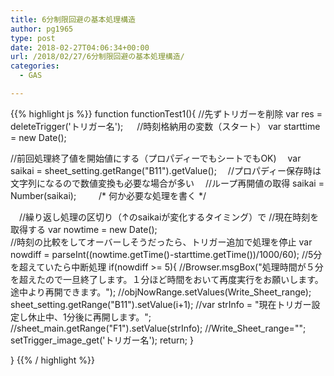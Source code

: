 ```yaml
---
title: 6分制限回避の基本処理構造
author: pg1965
type: post
date: 2018-02-27T04:06:34+00:00
url: /2018/02/27/6分制限回避の基本処理構造/
categories:
  - GAS

---
```

{{% highlight js %}}
function functionTest1(){
  //先ずトリガーを削除
  var res = deleteTrigger('トリガー名');
　
  //時刻格納用の変数（スタート）
  var starttime = new Date();
  
  //前回処理終了値を開始値にする（プロパディーでもシートでもOK)
　var saikai =  sheet_setting.getRange("B11").getValue();
　//プロパディー保存時は文字列になるので数値変換も必要な場合が多い
　//ループ再開値の取得
  saikai = Number(saikai);
　
　/*
  何か必要な処理を書く
  */

　//繰り返し処理の区切り（↑のsaikaiが変化するタイミング）で
  //現在時刻を取得する
  var nowtime = new Date();      
  //時刻の比較をしてオーバーしそうだったら、トリガー追加で処理を停止
  var nowdiff = parseInt((nowtime.getTime()-starttime.getTime())/1000/60);
  //5分を超えていたら中断処理
  if(nowdiff &gt;= 5){
     //Browser.msgBox("処理時間が５分を超えたので一旦終了します。１分ほど時間をおいて再度実行をお願いします。途中より再開できます。");
     //objNowRange.setValues(Write_Sheet_range);
     sheet_setting.getRange("B11").setValue(i+1);
     //var strInfo = "現在トリガー設定し休止中、1分後に再開します。";
     //sheet_main.getRange("F1").setValue(strInfo);
     //Write_Sheet_range="";
     setTrigger_image_get('トリガー名');
     return;
  }

}
{{% / highlight %}}
